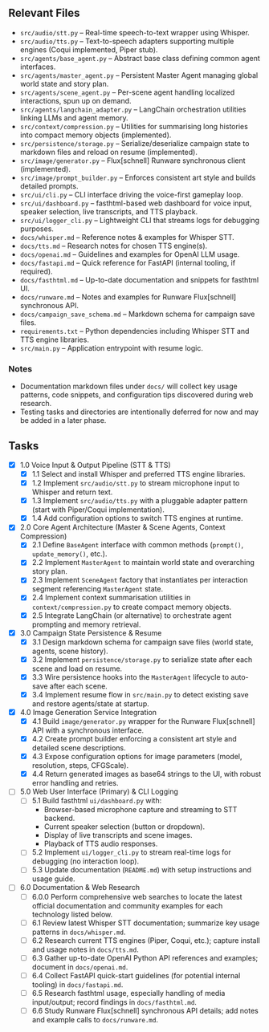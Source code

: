 ## Relevant Files

- `src/audio/stt.py` – Real-time speech-to-text wrapper using Whisper.
- `src/audio/tts.py` – Text-to-speech adapters supporting multiple engines (Coqui implemented, Piper stub).
- `src/agents/base_agent.py` – Abstract base class defining common agent interfaces.
- `src/agents/master_agent.py` – Persistent Master Agent managing global world state and story plan.
- `src/agents/scene_agent.py` – Per-scene agent handling localized interactions, spun up on demand.
- `src/agents/langchain_adapter.py` – LangChain orchestration utilities linking LLMs and agent memory.
- `src/context/compression.py` – Utilities for summarising long histories into compact memory objects (implemented).
- `src/persistence/storage.py` – Serialize/deserialize campaign state to markdown files and reload on resume (implemented).
- `src/image/generator.py` – Flux[schnell] Runware synchronous client (implemented).
- `src/image/prompt_builder.py` – Enforces consistent art style and builds detailed prompts.
- `src/ui/cli.py` – CLI interface driving the voice-first gameplay loop.
- `src/ui/dashboard.py` – fasthtml-based web dashboard for voice input, speaker selection, live transcripts, and TTS playback.
- `src/ui/logger_cli.py` – Lightweight CLI that streams logs for debugging purposes.
- `docs/whisper.md` – Reference notes & examples for Whisper STT.
- `docs/tts.md` – Research notes for chosen TTS engine(s).
- `docs/openai.md` – Guidelines and examples for OpenAI LLM usage.
- `docs/fastapi.md` – Quick reference for FastAPI (internal tooling, if required).
- `docs/fasthtml.md` – Up-to-date documentation and snippets for fasthtml UI.
- `docs/runware.md` – Notes and examples for Runware Flux[schnell] synchronous API.
- `docs/campaign_save_schema.md` – Markdown schema for campaign save files.
- `requirements.txt` – Python dependencies including Whisper STT and TTS engine libraries.
- `src/main.py` – Application entrypoint with resume logic.

### Notes

- Documentation markdown files under `docs/` will collect key usage patterns, code snippets, and configuration tips discovered during web research.
- Testing tasks and directories are intentionally deferred for now and may be added in a later phase.

## Tasks

- [x] 1.0 Voice Input & Output Pipeline (STT & TTS)
  - [x] 1.1 Select and install Whisper and preferred TTS engine libraries.
  - [x] 1.2 Implement `src/audio/stt.py` to stream microphone input to Whisper and return text.
  - [x] 1.3 Implement `src/audio/tts.py` with a pluggable adapter pattern (start with Piper/Coqui implementation).
  - [x] 1.4 Add configuration options to switch TTS engines at runtime.

- [x] 2.0 Core Agent Architecture (Master & Scene Agents, Context Compression)
  - [x] 2.1 Define `BaseAgent` interface with common methods (`prompt()`, `update_memory()`, etc.).
  - [x] 2.2 Implement `MasterAgent` to maintain world state and overarching story plan.
  - [x] 2.3 Implement `SceneAgent` factory that instantiates per interaction segment referencing `MasterAgent` state.
  - [x] 2.4 Implement context summarisation utilities in `context/compression.py` to create compact memory objects.
  - [x] 2.5 Integrate LangChain (or alternative) to orchestrate agent prompting and memory retrieval.

- [x] 3.0 Campaign State Persistence & Resume
  - [x] 3.1 Design markdown schema for campaign save files (world state, agents, scene history).
  - [x] 3.2 Implement `persistence/storage.py` to serialize state after each scene and load on resume.
  - [x] 3.3 Wire persistence hooks into the `MasterAgent` lifecycle to auto-save after each scene.
  - [x] 3.4 Implement resume flow in `src/main.py` to detect existing save and restore agents/state at startup.

- [x] 4.0 Image Generation Service Integration
  - [x] 4.1 Build `image/generator.py` wrapper for the Runware Flux[schnell] API with a synchronous interface.
  - [x] 4.2 Create prompt builder enforcing a consistent art style and detailed scene descriptions.
  - [x] 4.3 Expose configuration options for image parameters (model, resolution, steps, CFGScale).
  - [x] 4.4 Return generated images as base64 strings to the UI, with robust error handling and retries.

- [ ] 5.0 Web User Interface (Primary) & CLI Logging
  - [ ] 5.1 Build fasthtml `ui/dashboard.py` with:
    - Browser-based microphone capture and streaming to STT backend.
    - Current speaker selection (button or dropdown).
    - Display of live transcripts and scene images.
    - Playback of TTS audio responses.
  - [ ] 5.2 Implement `ui/logger_cli.py` to stream real-time logs for debugging (no interaction loop).
  - [ ] 5.3 Update documentation (`README.md`) with setup instructions and usage guide.

- [ ] 6.0 Documentation & Web Research
  - [ ] 6.0.0 Perform comprehensive web searches to locate the latest official documentation and community examples for each technology listed below.
  - [ ] 6.1 Review latest Whisper STT documentation; summarize key usage patterns in `docs/whisper.md`.
  - [ ] 6.2 Research current TTS engines (Piper, Coqui, etc.); capture install and usage notes in `docs/tts.md`.
  - [ ] 6.3 Gather up-to-date OpenAI Python API references and examples; document in `docs/openai.md`.
  - [ ] 6.4 Collect FastAPI quick-start guidelines (for potential internal tooling) in `docs/fastapi.md`.
  - [ ] 6.5 Research fasthtml usage, especially handling of media input/output; record findings in `docs/fasthtml.md`.
  - [ ] 6.6 Study Runware Flux[schnell] synchronous API details; add notes and example calls to `docs/runware.md`.  